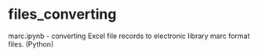 # files_converting
marc.ipynb - converting Excel file records to electronic library  marc format files. (Python) 
